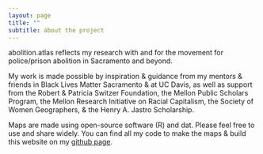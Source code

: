 ```yaml
---
layout: page
title: ""
subtitle: about the project
---
```


abolition.atlas reflects my research with and for the movement for police/prison abolition in Sacramento and beyond.  

My work is made possible by inspiration & guidance from my mentors & friends in Black Lives Matter Sacramento & at UC Davis, as well as support from the Robert & Patricia Switzer Foundation, the Mellon Public Scholars Program, the Mellon Research Initiative on Racial Capitalism, the Society of Women Geographers, & the Henry A. Jastro Scholarship.

Maps are made using open-source software (R) and dat.  Please feel free to use and share widely. You can find all my code to make the maps & build this website on my [github page](https://github.com/miakd/). 
